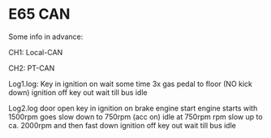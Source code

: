# E65 CAN

Some info in advance:

CH1: Local-CAN

CH2: PT-CAN

Log1.log:
Key in
ignition on
wait some time
3x gas pedal to floor (NO kick down)
ignition off
key out
wait till bus idle

Log2.log
door open
key in
ignition on
brake
engine start
engine starts with 1500rpm
goes slow down to 750rpm (acc on)
idle at 750rpm
rpm slow up to ca. 2000rpm and then fast down
ignition off
key out
wait till bus idle
